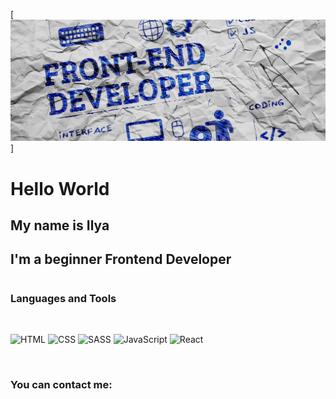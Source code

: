 [![Header](https://github.com/rosliy/rosliy/blob/main/assets/Header.jpg)]


# Hello World
## My name is Ilya
## I'm a beginner Frontend Developer


# 

### Languages and Tools
<br />

![HTML](https://img.shields.io/badge/HTML-0d3fae?style=for-the-badge&logo=html5)
![CSS](https://img.shields.io/badge/CSS-0d3fae?style=for-the-badge&logo=CSS3)
![SASS](https://img.shields.io/badge/SASS-0d3fae?style=for-the-badge&logo=SASS)
![JavaScript](https://img.shields.io/badge/JavaScript-0d3fae?style=for-the-badge&logo=JavaScript)
![React](https://img.shields.io/badge/React-0d3fae?style=for-the-badge&logo=React)

<br />

### You can contact me:
 


